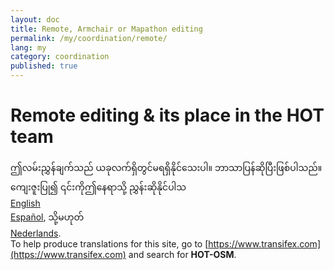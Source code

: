 ```yaml
---
layout: doc
title: Remote, Armchair or Mapathon editing
permalink: /my/coordination/remote/
lang: my
category: coordination
published: true
---
```


Remote editing & its place in the HOT team
=============================  

ဤလမ်းညွှန်ချက်သည် ယခုလက်ရှိတွင်မရရှိနိုင်သေးပါ။ ဘာသာပြန်ဆိုပြီးဖြစ်ပါသည်။ ကျေးဇူးပြု၍ ၎င်းကိုဤနေရာသို့ ညွှန်းဆိုနိုင်ပါသ  
[English](/en/coordination/remote/)     <!--
[Bahasa Indonesia](/bi/coordination/remote/),  
[Czech](/cs/coordination/remote/),   
[Deutsch](/de/coordination/remote/), -->  
[Español](/es/coordination/remote/), သို့မဟုတ် <!--
[فارسی](/fa/coordination/remote/),  
[Français](/fr/coordination/remote/),  
[Hrvatski](/hr/coordination/remote/),  
[Italiano](/it/coordination/remote/),  
[日本語](/ja/coordination/remote/),  
[Norsk](/nb/coordination/remote/),-->  
[Nederlands](/nl/coordination/remote/).  <!--
[Português](/pt/coordination/remote/),  
[Русский](/ru/coordination/remote/),  
[Kiswahili](/sw/coordination/remote/),   
[Українська](/uk/coordination/remote/), 
[简体中文](/zh/coordination/remote/).-->  
To help produce translations for this site, go to [https://www.transifex.com](https://www.transifex.com) and search for **HOT-OSM**.

